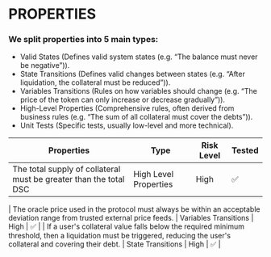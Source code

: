 # PROPERTIES
### We split properties into 5 main types:
- Valid States (Defines valid system states (e.g. “The balance must never be negative”)).
- State Transitions (Defines valid changes between states (e.g. “After liquidation, the collateral must be reduced”)).
- Variables Transitions (Rules on how variables should change (e.g. “The price of the token can only increase or decrease gradually”)).
- High-Level Properties (Comprehensive rules, often derived from business rules (e.g. “The sum of all collateral must cover the debts”)).
- Unit Tests (Specific tests, usually low-level and more technical).

| Properties       | Type        | Risk Level | Tested  |
|------------------|-------------|------------|---------|
| The total supply of collateral must be greater than the total DSC | High Level Properties  | High     | ✅      |
| 
The oracle price used in the protocol must always be within an acceptable deviation range from trusted external price feeds. | Variables Transitions | High       |    ✅    |
| If a user's collateral value falls below the required minimum threshold, then a liquidation must be triggered, reducing the user's collateral and covering their debt. | State Transitions | High     |    ✅    |